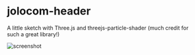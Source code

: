 # jolocom-header

A little sketch with Three.js and threejs-particle-shader (much credit for such a great library!)

![screenshot](https://raw.githubusercontent.com/charleenfei/jolocom-header/screenshot.png)

